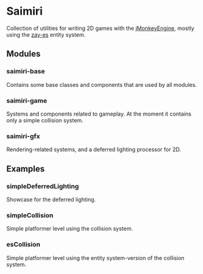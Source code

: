 # Saimiri
Collection of utilities for writing 2D games with the [jMonkeyEngine](https://github.com/jMonkeyEngine/jmonkeyengine), mostly using the [zay-es](https://github.com/jMonkeyEngine-Contributions/zay-es) entity system.

## Modules
### saimiri-base
Contains some base classes and components that are used by all modules.
### saimiri-game
Systems and components related to gameplay. At the moment it contains only a simple collision system.
### saimiri-gfx
Rendering-related systems, and a deferred lighting processor for 2D.


## Examples
### simpleDeferredLighting
Showcase for the deferred lighting.
### simpleCollision
Simple platformer level using the collision system.
### esCollision
Simple platformer level using the entity system-version of the collision system.
